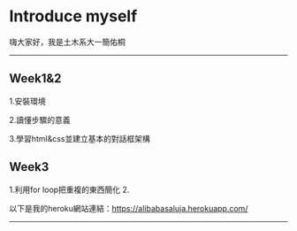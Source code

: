 # Introduce myself

嗨大家好，我是土木系大一簡佑桐

---
## Week1&2
1.安裝環境 

2.讀懂步驟的意義

3.學習html&css並建立基本的對話框架構

## Week3
1.利用for loop把重複的東西簡化
2.


以下是我的heroku網站連結：https://alibabasaluja.herokuapp.com/

---
